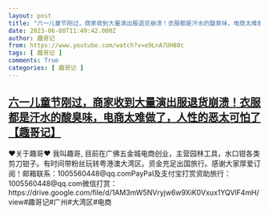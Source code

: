 ```yaml
---
layout: post
title: "六一儿童节刚过，商家收到大量演出服退货崩溃！衣服都是汗水的酸臭味，电商太难做了，人性的恶太可怕了【趣哥记】"
date: 2023-06-08T11:49:42.000Z
author: 趣哥记
from: https://www.youtube.com/watch?v=o9LnA7UH80c
tags: [ 趣哥记 ]
comments: True
categories: [ 趣哥记 ]
---
```

<!--1686224982000-->
[六一儿童节刚过，商家收到大量演出服退货崩溃！衣服都是汗水的酸臭味，电商太难做了，人性的恶太可怕了【趣哥记】](https://www.youtube.com/watch?v=o9LnA7UH80c)
------

<div>
♥关于趣哥♥ 我叫趣哥, 目前在广佛五金城电商创业，主营园林工具，水口钳各类剪刀钳子。有时间带粉丝玩转粤港澳大湾区。资金充足出国旅行。感谢大家厚爱订阅！邮箱联系：1005560448@qq.comPayPaI及支付宝打赏资助旅行：1005560448@qq.com微信打赏：https://drive.google.com/file/d/1AM3mW5NVryjw6w9XiK0Vxux1YQVlF4mH/view#趣哥记#广州#大湾区#电商
</div>
